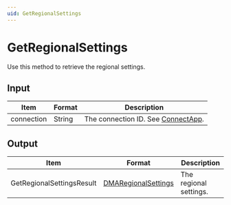 ```yaml
---
uid: GetRegionalSettings
---
```


# GetRegionalSettings

Use this method to retrieve the regional settings.

## Input

| Item       | Format | Description                                                                      |
|------------|--------|----------------------------------------------------------------------------------|
| connection | String | The connection ID. See [ConnectApp](xref:ConnectApp). |

## Output

| Item | Format | Description |
|--|--|--|
| GetRegionalSettingsResult | [DMARegionalSettings](xref:DMARegionalSettings) | The regional settings. |
